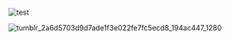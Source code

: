 ![test](https://github.com/user-attachments/assets/0de94034-a9f9-401a-ad5d-6ba279ef0267)























![tumblr_2a6d5703d9d7ade1f3e022fe7fc5ecd8_194ac447_1280](https://github.com/user-attachments/assets/9b9f1cfe-0284-4955-b200-c061dac06b19)

